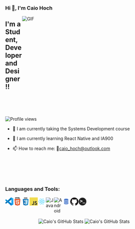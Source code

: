 ### Hi 👋, I'm Caio Hoch 

<img align="right" alt="GIF" src="https://c.tenor.com/2uyENRmiUt0AAAAC/coding.gif" width="450" height="320"  />


## I'm a Student, Developer and Designer!!

<p align="left"> <img src="https://komarev.com/ghpvc/?username=HoCH-DS&color=blue" alt="Profile views" /> </p>

- 🔭 I am currently taking the Systems Development course

- 🌱 I am currently learning React Native and IA900

- 📫 How to reach me: 📩caio_hoch@outlook.com

<br>
<br>
<br>
<br>

### Languages and Tools:
<img align="left" alt="Visual Studio Code" width="26px" src="https://raw.githubusercontent.com/github/explore/80688e429a7d4ef2fca1e82350fe8e3517d3494d/topics/visual-studio-code/visual-studio-code.png" />

<img align="left" alt="HTML5" width="26px" src="https://raw.githubusercontent.com/github/explore/80688e429a7d4ef2fca1e82350fe8e3517d3494d/topics/html/html.png" />

<img align="left" alt="CSS3" width="26px" src="https://raw.githubusercontent.com/github/explore/80688e429a7d4ef2fca1e82350fe8e3517d3494d/topics/css/css.png" />

<img align="left" alt="JavaScript" width="26px" src="https://raw.githubusercontent.com/github/explore/80688e429a7d4ef2fca1e82350fe8e3517d3494d/topics/javascript/javascript.png" />

<img align="left" alt="React" width="26px" src="https://raw.githubusercontent.com/github/explore/80688e429a7d4ef2fca1e82350fe8e3517d3494d/topics/react/react.png" />

<img align="left" alt="Java" width="26px" src="https://camo.githubusercontent.com/8d1452c2b69fb2a42cf6f3889ff9659a7d35e42cbb45935f5790e81371039fb1/68747470733a2f2f69636f6e2d6c6962726172792e636f6d2f696d616765732f6a6176612d69636f6e2d706e672f6a6176612d69636f6e2d706e672d31352e6a7067" />

<img align="left" alt="Android" width="26px" src="https://cdn.worldvectorlogo.com/logos/android-studio-1.svg" />

<img align="left" alt="SQL" width="26px" src="https://raw.githubusercontent.com/github/explore/80688e429a7d4ef2fca1e82350fe8e3517d3494d/topics/sql/sql.png" />

<img align="left" alt="GitHub" width="26px" src="https://raw.githubusercontent.com/github/explore/78df643247d429f6cc873026c0622819ad797942/topics/github/github.png" />

<img align="left" alt="Terminal" width="26px" src="https://raw.githubusercontent.com/github/explore/80688e429a7d4ef2fca1e82350fe8e3517d3494d/topics/terminal/terminal.png" />

<br />
<br />
<br />
<br />

<div align="center">

  <img height="180em" alt="Caio's GitHub Stats" src="https://github-readme-stats.vercel.app/api?username=HoCH-DS&show_icons=true&hide_border=false" />

  <img height="180em" alt="Caio's GitHub Stats" src="https://github-readme-stats.vercel.app/api/top-langs/?username=HoCH-DS&layout=compact" />

</div>

